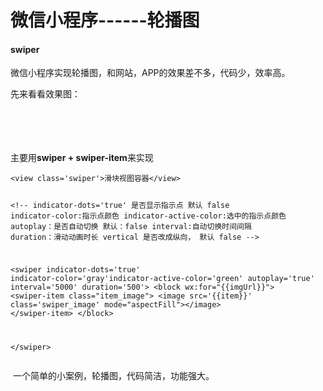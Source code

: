 # 微信小程序------轮播图 
<h4>swiper</h4> 
<p>微信小程序实现轮播图，和网站，APP的效果差不多，代码少，效率高。</p> 
<p>先来看看效果图：</p> 
<p>　　<img alt="" src="http://images2017.cnblogs.com/blog/1041439/201709/1041439-20170901225913171-1969847061.gif"></p> 
<p>　　</p> 
<p>主要用<strong>swiper + swiper-item</strong>来实现</p> 
<pre><code class="language-html">&lt;view class='swiper'&gt;滑块视图容器&lt;/view&gt;

&lt;!--
   indicator-dots='true' 是否显示指示点  默认 false
   indicator-color:指示点颜色
   indicator-active-color:选中的指示点颜色
   autoplay：是否自动切换  默认：false
   interval:自动切换时间间隔
   duration：滑动动画时长
   vertical  是否改成纵向， 默认  false
 --&gt;

&lt;swiper indicator-dots='true' indicator-color='gray'indicator-active-color='green' 
autoplay='true' interval='5000' duration='500'&gt;
    &lt;block wx:for="{{imgUrl}}"&gt;
      &lt;swiper-item class="item_image"&gt;
          &lt;image src='{{item}}' class='swiper_image' mode="aspectFill"&gt;&lt;/image&gt;
      &lt;/swiper-item&gt;
    &lt;/block&gt;

&lt;/swiper&gt;</code></pre> 
<p>&nbsp;一个简单的小案例，轮播图，代码简洁，功能强大。</p> 
